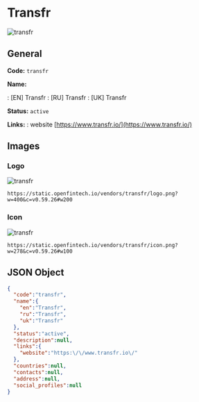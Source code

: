 
# Transfr 
![transfr](https://static.openfintech.io/vendors/transfr/logo.png?w=400&c=v0.59.26#w200)  

## General 
 
**Code:** `transfr` 
 
**Name:** 
 
:	[EN] Transfr 
:	[RU] Transfr 
:	[UK] Transfr 
 
**Status:** `active` 
 
**Links:** 
: website [https://www.transfr.io/](https://www.transfr.io/) 
 

## Images 

### Logo 
 
![transfr](https://static.openfintech.io/vendors/transfr/logo.png?w=400&c=v0.59.26#w200)  

```
https://static.openfintech.io/vendors/transfr/logo.png?w=400&c=v0.59.26#w200
```  

### Icon 
 
![transfr](https://static.openfintech.io/vendors/transfr/icon.png?w=278&c=v0.59.26#w100)  

```
https://static.openfintech.io/vendors/transfr/icon.png?w=278&c=v0.59.26#w100
```  

## JSON Object 

```json
{
  "code":"transfr",
  "name":{
    "en":"Transfr",
    "ru":"Transfr",
    "uk":"Transfr"
  },
  "status":"active",
  "description":null,
  "links":{
    "website":"https:\/\/www.transfr.io\/"
  },
  "countries":null,
  "contacts":null,
  "address":null,
  "social_profiles":null
}
```  
